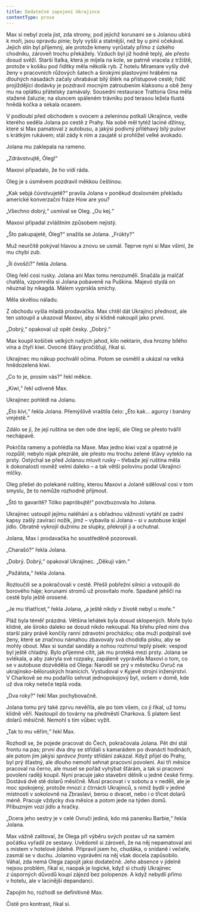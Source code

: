 ```yaml
---
title: Dodatečné zapojení Ukrajince
contentType: prose
---
```


Max si nebyl zcela jist, zda stromy, pod jejichž korunami se s Jolanou ubírá k moři, jsou opravdu pinie; byly vyšší a statnější, než by u pinií očekával. Jejich stín byl příjemný, ale protože kmeny vyrůstaly přímo z úzkého chodníku, zároveň trochu překážely. Vzduch byl již hodně teplý, ale přesto dosud svěží. Starší Italka, která je míjela na kole, se patrně vracela z tržiště, protože v košíku pod řidítky měla několik ryb. Z hotelu Miramare vyšly dvě ženy v pracovních růžových šatech a širokými plastovými hráběmi na dlouhých násadách začaly uhrabávat bílý štěrk na přístupové cestě; řidič projíždějící dodávky je pozdravil mocným zatroubením klaksonu a obě ženy mu na oplátku přátelsky zamávaly. Sousední restaurace Trattoria Gina měla stažené žaluzie; na sluncem spáleném trávníku pod terasou ležela tlustá hnědá kočka a sekala ocasem.

  

V podloubí před obchodem s ovocem a zeleninou potkali Ukrajince, vedle kterého seděla Jolana po cestě z Prahy. Na sobě měl tytéž laciné džínsy, které si Max pamatoval z autobusu, a jakýsi podivný přiléhavý bílý pulovr s krátkým rukávem; stál zády k nim a zaujatě si prohlížel velké avokado.

Jolana mu zaklepala na rameno.

„Zdrávstvujtě, Óleg!“

Maxovi připadalo, že ho vidí ráda.

Oleg je s úsměvem pozdravil měkkou češtinou.

„Kak sebjá čúvstvujetě?“ pravila Jolana v poněkud doslovném překladu americké konverzační fráze How are you?

„Všechno dobrý,“ usmíval se Oleg. „Ou kej.“

Maxovi připadal zvláštním způsobem nejistý.

„Što pakupajetě, Óleg?“ snažila se Jolana. „Frúkty?“

Muž neurčitě pokýval hlavou a znovu se usmál. Teprve nyní si Max všiml, že mu chybí zub.

„Íli óvošči?“ řekla Jolana.

Oleg řekl cosi rusky. Jolana ani Max tomu nerozuměli. Snačála ja malčáť chatěla, vzpomněla si Jolana pobaveně na Puškina. Majevó stydá on něuznal by nikagdá. Málem vyprskla smíchy.

Měla skvělou náladu.

Z obchodu vyšla mladá prodavačka. Max chtěl dát Ukrajinci přednost, ale ten ustoupil a ukazoval Maxovi, aby si klidně nakoupil jako první.

„Dobrý,“ opakoval už opět česky. „Dobrý.“

Max koupil košíček velkých rudých jahod, kilo nektarin, dva hrozny bílého vína a čtyři kiwi. Ovocné šťávy pročišťují, říkal si.

Ukrajinec mu nákup pochválil očima. Potom se osmělil a ukázal na velká hnědozelená kiwi.

„Co to je, prosím vás?“ řekl měkce.

„Kiwi,“ řekl udiveně Max.

Ukrajinec pohlédl na Jolanu.

„Éto kívi,“ řekla Jolana. Přemýšlivě vraštila čelo: „Éto kak… agurcy i banány vmjéstě.“

Zdálo se jí, že její ruština se den ode dne lepší, ale Oleg se přesto tvářil nechápavě.

Pokrčila rameny a pohlédla na Maxe. Max jedno kiwi vzal a opatrně je rozpůlil; nebylo nijak přezrálé, ale přesto mu trochu zelené šťávy vyteklo na prsty. Ostýchal se před Jolanou mluvit rusky – třebaže její ruština měla k dokonalosti rovněž velmi daleko – a tak větší polovinu podal Ukrajinci mlčky.

Oleg přešel do polekané ruštiny, kterou Maxovi a Jolaně sděloval cosi v tom smyslu, že to nemůže rozhodně přijmout.

„Štó to gavarítě? Tólko papróbujtě!“ povzbuzovala ho Jolana.

Ukrajinec ustoupil jejímu naléhání a s obřadnou vážností vytáhl ze zadní kapsy zašlý zavírací nožík, jímž – vybavila si Jolana – si v autobuse krájel jídlo. Obratně vykrojil dužninu ze slupky, překrojil ji a ochutnal.

Jolana, Max i prodavačka ho soustředěně pozorovali.

„Charašó?“ řekla Jolana.

„Dobrý. Dobrý,“ opakoval Ukrajinec. „Děkuji vám.“

„Pažálsta,“ řekla Jolana.

Rozloučili se a pokračovali v cestě. Přešli pobřežní silnici a vstoupili do borového háje; korunami stromů už prosvítalo moře. Spadané jehličí na cestě bylo ještě orosené.

„Je mu třiatřicet,“ řekla Jolana, „a ještě nikdy v životě nebyl u moře.“

Pláž byla téměř prázdná. Většina lehátek byla dosud sklopených. Moře bylo klidné, ale široko daleko se dosud nikdo nekoupal. Na břehu před nimi dva starší páry právě končily ranní zdravotní procházku; oba muži podpírali své ženy, které se značnou námahou zbavovaly svá chodidla písku, aby se mohly obout. Max si sundal sandály a nohou rozhrnul teplý písek: vespod byl ještě chladný. Bylo příjemné cítit, jak mu protéká mezi prsty. Jolana se svlékala, a aby zakryla své rozpaky, zapáleně vyprávěla Maxovi o tom, co se v autobuse dozvěděla od Olega: Narodil se prý v městečku Ovruč na ukrajinsko-běloruských hranicích. Vystudoval v Kyjevě strojní inženýrství. V Charkově se mu podařilo sehnat jednopokojový byt, ovšem v domě, kde už dva roky neteče teplá voda.

„Dva roky?“ řekl Max pochybovačně.

Jolana tomu prý také zprvu nevěřila, ale po tom všem, co jí říkal, už tomu klidně věří. Nastoupil do továrny na předměstí Charkova. S platem šest dolarů měsíčně. Nemohl s tím vůbec vyžít.

„Tak to mu věřím,“ řekl Max.

Rozhodl se, že pojede pracovat do Čech, pokračovala Jolana. Pět dní stál frontu na pas; první dva dny se střídali s kamarádem po dvanácti hodinách, ale potom jim jakýsi _správce fronty_ střídání zakázal. Když přijel do Prahy, byl prý šťastný, ale dlouho nemohl sehnat pracovní povolení. Asi tři měsíce pracoval na černo, ale musel se pořád vyhýbat šťárám, a tak si pracovní povolení raději koupil. Nyní pracuje jako stavební dělník u jedné české firmy. Dostává dvě stě dolarů měsíčně. Musí pracovat i v sobotu a v neděli, ale je moc spokojený, protože mnozí z čtrnácti Ukrajinců, s nimiž bydlí v jediné místnosti v sokolovně na Zbraslavi, berou o dvacet, nebo i o třicet dolarů méně. Pracuje vždycky dva měsíce a potom jede na týden domů. Příbuzným vozí jídlo a hračky.

„Dcera jeho sestry je v celé Ovruči jediná, kdo má panenku Barbie,“ řekla Jolana.

Max vážně zalitoval, že Olega při výběru svých postav už na samém počátku vyřadil ze sestavy. Uvědomil si zároveň, že na něj nepamatoval ani s místem v hotelové jídelně. Připravil jsem ho, chudáka, o snídaně i večeře, zasmál se v duchu. Jolanino vyprávění na něj však docela zapůsobilo. Váhal, zda nemá Olega zapojit jaksi dodatečně. Jeho absence v jídelně nejsou problém, říkal si, naopak je logické, když si chudý Ukrajinec z úsporných důvodů koupí zájezd bez polopenze. A když nebydlí přímo v hotelu, ale v lacinější depandanci.

Zapojím ho, rozhodl se definitivně Max.

Čistě pro kontrast, říkal si.
